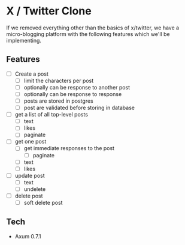 # X / Twitter Clone

If we removed everything other than the basics of x/twitter, we have a micro-blogging platform with the following features which we'll be implementing.

## Features

- [ ] Create a post
  - [ ] limit the characters per post
  - [ ] optionally can be response to another post
  - [ ] optionally can be response to response
  - [ ] posts are stored in postgres
  - [ ] post are validated before storing in database
- [ ] get a list of all top-level posts
  - [ ] text
  - [ ] likes
  - [ ] paginate
- [ ] get one post
  - [ ] get immediate responses to the post
    - [ ] paginate
  - [ ] text
  - [ ] likes
- [ ] update post
  - [ ] text
  - [ ] undelete
- [ ] delete post
  - [ ] soft delete post

## Tech

- Axum 0.7.1
